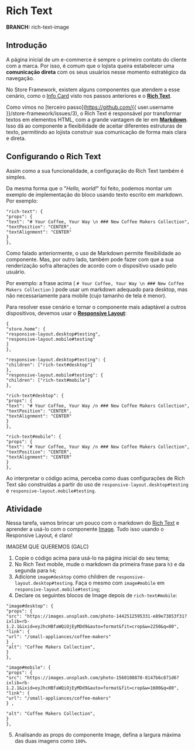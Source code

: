 # Rich Text 

**BRANCH:** rich-text-image

## Introdução

A página inicial de um e-commerce é sempre o primeiro contato do cliente com a marca. Por isso, é comum que o lojista queira estabelecer uma **comunicação direta** com os seus usuários nesse momento estratégico da navegação. 

No Store Framework, existem alguns componentes que atendem a esse cenário, como o [Info Card](https://vtex.io/docs/components/all/vtex.store-components/info-card) visto nos passos anteriores e o [**Rich Text**](https://vtex.io/docs/components/all/vtex.rich-text/). 

Como vimos no [terceiro passo](https://github.com/{{ user.username }}/store-framework/issues/3), o Rich Text é responsável por transformar textos em elementos HTML, com a grande vantagem de ler em [**Markdown**](https://www.markdownguide.org/). Isso dá ao componente a flexibilidade de aceitar diferentes estruturas de texto, permitindo ao lojista construir sua comunicação de forma mais clara e direta. 

## Configurando o Rich Text

Assim como a sua funcionalidade, a configuração do Rich Text também é simples. 

Da mesma forma que o "*Hello, world!*" foi feito, podemos montar um exemplo de implementação do bloco usando texto escrito em markdown. Por exemplo:

```
"rich-text": {
"props": {
"text": "# Your Coffee, Your Way \n ### New Coffee Makers Collection",
"textPosition": "CENTER",
"textAlignment": "CENTER"
}
},
```

Como falado anteriormente, o uso de Markdown permite flexibilidade ao componente. Mas, por outro lado, também pode fazer com que a sua renderização sofra alterações de acordo com o dispositivo usado pelo usuário. 

Por exemplo: a frase acima ( `# Your Coffee, Your Way \n ### New Coffee Makers Collection` ) pode usar um markdown adequado para desktop, mas não necessariamente para mobile (cujo tamanho de tela é menor). 

Para resolver esse cenário e tornar o componente mais adaptável a outros dispositivos, devemos usar o [**Responsive Layout**](https://vtex.io/docs/components/layout/vtex.responsive-layout):

```
{
"store.home": {
"responsive-layout.desktop#testing",
"responsive-layout.mobile#testing"
]
},

"responsive-layout.desktop#testing": {
"children": ["rich-text#desktop"]
},
"responsive-layout.mobile#testing": {
"children": ["rich-text#mobile"]
},

"rich-text#desktop": {
"props": {
"text": "# Your Coffee, Your Way /n ### New Coffee Makers Collection",
"textPosition": "CENTER",
"textAlignment": "CENTER"
}
},

"rich-text#mobile": {
"props": {
"text": "# Your Coffee, Your Way /n ### New Coffee Makers Collection",
"textPosition": "CENTER",
"textAlignment": "CENTER"
}
},
```

Ao interpretar o código acima, perceba como duas configurações de Rich Text são construídas a partir do uso de `responsive-layout.desktop#testing` e `responsive-layout.mobile#testing`. 

## Atividade

Nessa tarefa, vamos brincar um pouco com o markdown do [Rich Text](https://vtex.io/docs/components/all/vtex.rich-text/) e aprender a usá-lo com o componente [Image](https://vtex.io/docs/components/all/vtex.store-components/image). Tudo isso usando o Responsive Layout, é claro!

IMAGEM QUE QUEREMOS  (GALC)

1. Copie o código acima para usá-lo na página inicial do seu tema;
2. No Rich Text mobile, mude o markdown da primeira frase para `h3` e da segunda para `h4`;
3. Adicione `image#desktop` como children de `responsive-layout.desktop#testing`. Faça o mesmo com `image#mobile`  em `responsive-layout.mobile#testing`;
4. Declare os seguintes blocos de Image depois de `rich-text#mobile`: 

```
"image#desktop": {
"props": {
"src": "https://images.unsplash.com/photo-1442512595331-e89e73853f31?ixlib=rb-1.2.1&ixid=eyJhcHBfaWQiOjEyMDd9&auto=format&fit=crop&w=2250&q=80",
"link": {
"url": "/small-appliances/coffee-makers"
} ,
"alt": "Coffee Makers Collection",
}
},

"image#mobile": {
"props": {
"src": "https://images.unsplash.com/photo-1560108878-8147b6c871d6?ixlib=rb-1.2.1&ixid=eyJhcHBfaWQiOjEyMDd9&auto=format&fit=crop&w=1600&q=80",
"link": {
"url": "/small-appliances/coffee-makers"
} ,

"alt": "Coffee Makers Collection",
}
},
```

5. Analisando as props do componente Image, defina a largura máxima das duas imagens como `100%`.
